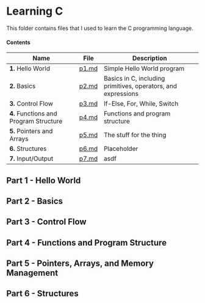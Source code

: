# Learning C
This folder contains files that I used to learn the C programming language.

#### Contents
|Name|File|Description|
|-|-|-|
| **1.** Hello World|[p1.md](/p1.md)|Simple Hello World program|
| **2.** Basics|[p2.md](/p2.md)|Basics in C, including primitives, operators, and expressions|
| **3.** Control Flow|[p3.md](/p3.md)|If-Else, For, While, Switch|
| **4.** Functions and Program Structure|[p4.md](/p4.md)|Functions and program structure|
| **5.** Pointers and Arrays|[p5.md](/p6.md)|The stuff for the thing|
| **6.** Structures|[p6.md](/p7.md)|Placeholder|
| **7.** Input/Output|[p7.md](/p7.md)|asdf|


## Part 1 - Hello World

## Part 2 - Basics

## Part 3 - Control Flow

## Part 4 - Functions and Program Structure

## Part 5 - Pointers, Arrays, and Memory Management

## Part 6 - Structures

##
